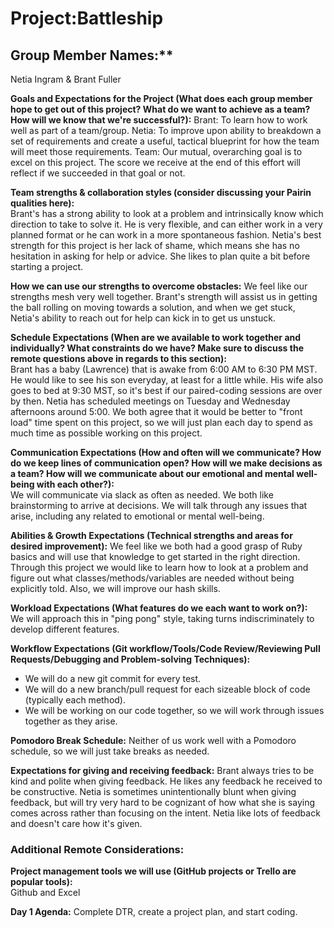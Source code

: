 # Project:Battleship

## Group Member Names:**
Netia Ingram & Brant Fuller

**Goals and Expectations for the Project (What does each group member hope to get out of this project? What do we want to achieve as a team? How will we know that we're successful?):**
Brant: To learn how to work well as part of a team/group.
Netia: To improve upon ability to breakdown a set of requirements and create a useful, tactical blueprint for how the team will meet those requirements.
Team: Our mutual, overarching goal is to excel on this project. The score we receive at the end of this effort will reflect if we succeeded in that goal or not.

**Team strengths & collaboration styles (consider discussing your Pairin qualities here):**  
Brant's has a strong ability to look at a problem and intrinsically know which direction to take to solve it. He is very flexible, and can either work in a very planned format or he can work in a more spontaneous fashion.
Netia's best strength for this project is her lack of shame, which means she has no hesitation in asking for help or advice. She likes to plan quite a bit before starting a project.

**How we can use our strengths to overcome obstacles:**
We feel like our strengths mesh very well together. Brant's strength will assist us in getting the ball rolling on moving towards a solution, and when we get stuck, Netia's ability to reach out for help can kick in to get us unstuck.  

**Schedule Expectations (When are we available to work together and individually? What constraints do we have? Make sure to discuss the remote questions above in regards to this section):**  
Brant has a baby (Lawrence) that is awake from 6:00 AM to 6:30 PM MST. He would like to see his son everyday, at least for a little while. His wife also goes to bed at 9:30 MST, so it's best if our paired-coding sessions are over by then. Netia has scheduled meetings on Tuesday and Wednesday afternoons around 5:00. We both agree that it would be better to "front load" time spent on this project, so we will just plan each day to spend as much time as possible working on this project.  

**Communication Expectations (How and often will we communicate? How do we keep lines of communication open? How will we make decisions as a team? How will we communicate about our emotional and mental well-being with each other?):**  
We will communicate via slack as often as needed. We both like brainstorming to arrive at decisions. We will talk through any issues that arise, including any related to emotional or mental well-being.  

**Abilities & Growth Expectations (Technical strengths and areas for desired improvement):**
We feel like we both had a good grasp of Ruby basics and will use that knowledge to get started in the right direction. Through this project we would like to learn how to look at a problem and figure out what classes/methods/variables are needed without being explicitly told. Also, we will improve our hash skills.

**Workload Expectations (What features do we each want to work on?):**  
We will approach this in "ping pong" style, taking turns indiscriminately to develop different features.

**Workflow Expectations (Git workflow/Tools/Code Review/Reviewing Pull Requests/Debugging and Problem-solving Techniques):**   
- We will do a new git commit for every test.
- We will do a new branch/pull request for each sizeable block of code (typically each method).
- We will be working on our code together, so we will work through issues together as they arise.

**Pomodoro Break Schedule:**
Neither of us work well with a Pomodoro schedule, so we will just take breaks as needed.

**Expectations for giving and receiving feedback:**
Brant always tries to be kind and polite when giving feedback. He likes any feedback he received to be constructive.
Netia is sometimes unintentionally blunt when giving feedback, but will try very hard to be cognizant of how what she is saying comes across rather than focusing on the intent. Netia like lots of feedback and doesn't care how it's given.

### Additional Remote Considerations:

**Project management tools we will use (GitHub projects or Trello are popular tools):**  
Github and Excel

**Day 1 Agenda:**
Complete DTR, create a project plan, and start coding.
